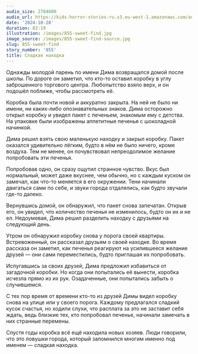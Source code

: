 ```yaml
---
audio_size: 2784000
audio_url: https://kids-horror-stories-ru.s3.eu-west-1.amazonaws.com/audio/855-sweet-find.mp3
date: '2024-10-28'
duration: 02:19
illustration: /images/855-sweet-find.jpg
image_source: /images/855-sweet-find-source.jpg
slug: 855-sweet-find
story_number: '855'
title: Сладкая находка
---
```


Однажды молодой парень по имени Дима возвращался домой после школы. По дороге он заметил, что кто-то оставил коробку в углу заброшенного торгового центра. Любопытство взяло верх, и он подошёл поближе, чтобы рассмотреть её.

Коробка была почти новой и аккуратно закрыта. На ней не было ни имени, ни каких-либо опознавательных знаков. Дима осторожно открыл коробку и увидел пакет с печеньем, знакомым ему с детства. На упаковке были изображены аппетитные печенья с шоколадной начинкой.

Дима решил взять свою маленькую находку и закрыл коробку. Пакет оказался удивительно лёгким, будто в нём не было ничего, кроме воздуха. Тем не менее, он почувствовал непреодолимое желание попробовать эти печенья.

Попробовав одно, он сразу ощутил странное чувство. Вкус был нормальный, может даже вкуснее, чем обычно, но с каждым куском он замечал, как что-то меняется в его окружении. Тени начинали двигаться сами по себе, и звуки города отдалялись, как будто звучали где-то далеко.

Вернувшись домой, он обнаружил, что пакет снова запечатан. Открыв его, он увидел, что количество печенья не изменилось, будто он их и не ел. Недоумевая, Дима решил разделить находку с друзьями на следующий день.

Утром он обнаружил коробку снова у порога своей квартиры. Встревоженный, он рассказал друзьям о своей находке. Во время рассказа он заметил, как печенья реагируют на усилившееся желание друзей — они сами переместились, будто приглашая их попробовать.

Испугавшись за своих друзей, Дима предложил избавиться от загадочной коробки. Но когда они попытались её вынести, коробка исчезла прямо из их рук. Озадаченные, они попытались забыть о случившемся.

С тех пор время от времени кто-то из друзей Димы видел коробку снова на улице или у своего порога. Каждому предлагался сладкий кусок счастья, но ходили слухи, что расплата за это не заставит себя ждать, ведь близкие тех, кто попробовал печенье, начинали замечать в них странные перемены.

Спустя годы коробка всё ещё находила новых хозяев. Люди говорили, что это ловушки города, который запомнился многим именно под именем — сладкая находка.